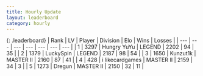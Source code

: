 ```yaml
---
title: Hourly Update
layout: leaderboard
category: hourly
---
```


{: .leaderboard}
| Rank | LV | Player | Division | Elo | Wins | Losses |
| --- | --- | --- | --- | --- | --- | --- |
| <span data-change="0">1</span> | 3297 | <span title="ID: 164871">Hungry YuYu</span> | LEGEND | <span data-change="7">2202</span> | <span data-change="1">94</span> | <span data-change="0">35</span> |
| <span data-change="0">2</span> | 1379 | <span title="ID: 498412">LuckySpin</span> | LEGEND | <span data-change="0">2187</span> | <span data-change="0">98</span> | <span data-change="0">54</span> |
| <span data-change="0">3</span> | 1650 | <span title="ID: 392407">Kunzut1k</span> | MASTER II | <span data-change="0">2160</span> | <span data-change="0">87</span> | <span data-change="0">41</span> |
| <span data-change="0">4</span> | 428 | <span title="ID: 700593">i likecardgames</span> | MASTER II | <span data-change="0">2159</span> | <span data-change="0">34</span> | <span data-change="0">3</span> |
| <span data-change="0">5</span> | 1273 | <span title="ID: 337810">Dregun</span> | MASTER II | <span data-change="0">2150</span> | <span data-change="0">32</span> | <span data-change="0">11</span> |